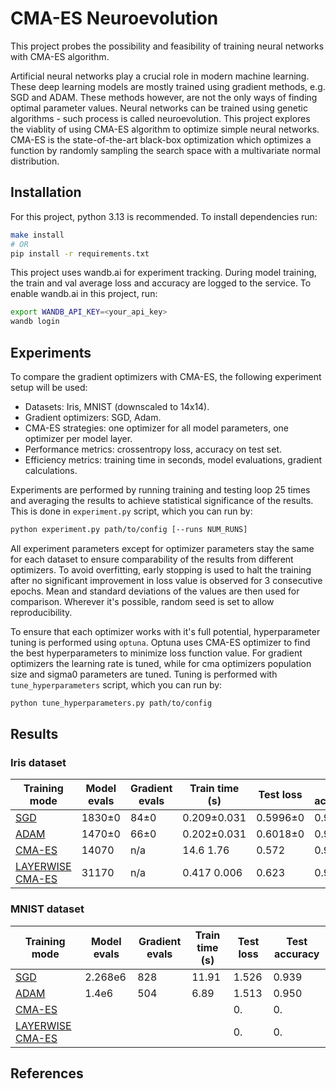 # CMA-ES Neuroevolution
This project probes the possibility and feasibility of training neural networks with CMA-ES algorithm.

Artificial neural networks play a crucial role in modern machine learning. These deep learning models are mostly trained using gradient methods, e.g. SGD and ADAM. These methods however, are not the only ways of finding optimal parameter values. Neural networks can be trained using genetic algorithms - such process is called neuroevolution. This project explores the viablity of using CMA-ES algorithm to optimize simple neural networks. CMA-ES is the state-of-the-art black-box optimization which optimizes a function by randomly sampling the search space with a multivariate normal distribution. 

## Installation
For this project, python 3.13 is recommended. To install dependencies run:
```bash
make install
# OR
pip install -r requirements.txt
```
This project uses wandb.ai for experiment tracking. During model training, the train and val average loss and accuracy are logged to the service. To enable wandb.ai in this project, run:
```bash
export WANDB_API_KEY=<your_api_key>
wandb login
```

## Experiments
To compare the gradient optimizers with CMA-ES, the following experiment setup will be used:
- Datasets: Iris, MNIST (downscaled to 14x14).
- Gradient optimizers: SGD, Adam.
- CMA-ES strategies: one optimizer for all model parameters, one optimizer per model layer.
- Performance metrics: crossentropy loss, accuracy on test set.
- Efficiency metrics: training time in seconds, model evaluations, gradient calculations.

Experiments are performed by running training and testing loop 25 times and averaging the results to achieve statistical significance of the results. This is done in `experiment.py` script, which you can run by:
```bash
python experiment.py path/to/config [--runs NUM_RUNS]
```
All experiment parameters except for optimizer parameters stay the same for each dataset to ensure comparability of the results from different optimizers. To avoid overfitting, early stopping is used to halt the training after no significant improvement in loss value is observed for 3 consecutive epochs. Mean and standard deviations of the values are then used for comparison. Wherever it's possible, random seed is set to allow reproducibility.

To ensure that each optimizer works with it's full potential, hyperparameter tuning is performed using `optuna`. Optuna uses CMA-ES optimizer to find the best hyperparameters to minimize loss function value. For gradient optimizers the learning rate is tuned, while for cma optimizers population size and sigma0 parameters are tuned. Tuning is performed with `tune_hyperparameters` script, which you can run by:
```bash
python tune_hyperparameters.py path/to/config
```

## Results
### Iris dataset
| Training mode                                     | Model evals | Gradient evals | Train time (s) | Test loss | Test accuracy |
|---------------------------------------------------|-------------|----------------|----------------|-----------|---------------|
| [SGD](configs/iris_sgd.json)                      | 1830±0      | 84±0           | 0.209±0.031    | 0.5996±0  | 0.966±0       |
| [ADAM](configs/iris_adam.json)                    | 1470±0      | 66±0           | 0.202±0.031    | 0.6018±0  | 0.933±0       |
| [CMA-ES](configs/iris_cmaes.json)                 | 14070       | n/a            | 14.6 1.76      | 0.572     | 0.966         |
| [LAYERWISE CMA-ES](configs/iris_layerwise.json)   | 31170       | n/a            | 0.417 0.006    | 0.623     | 0.933         |    


### MNIST dataset
| Training mode                                    | Model evals | Gradient evals | Train time (s) | Test loss | Test accuracy |
|--------------------------------------------------|-------------|----------------|----------------|-----------|---------------|
| [SGD](configs/mnist_sgd.json)                    | 2.268e6     | 828            | 11.91          | 1.526     | 0.939         |
| [ADAM](configs/mnist_adam.json)                  | 1.4e6       | 504            | 6.89           | 1.513     | 0.950         |
| [CMA-ES](configs/mnist_cmaes.json)               |        |               |       | 0.    | 0.          |
| [LAYERWISE CMA-ES](configs/mnist_layerwise.json) |        |               |       | 0.    | 0.          |    


## References